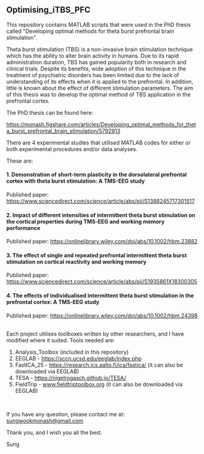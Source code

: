 ## Optimising_iTBS_PFC

This repository contains MATLAB scripts that were used in the PhD thesis called
"Developing optimal methods for theta burst prefrontal brain stimulation".

Theta burst stimulation (TBS) is a non-invasive brain stimulation technique which has the ability to alter brain activity in humans. Due to its rapid administration duration, TBS has gained popularity both in research and clinical trials. Despite its benefits, wide adoption of this technique in the treatment of psychiatric disorders has been limited due to the lack of understanding of its effects when it is applied to the prefrontal. In addition, little is known about the effect of different stimulation parameters. The aim of this thesis was to develop the optimal method of TBS application in the prefrontal cortex.

The PhD thesis can be found here:

https://monash.figshare.com/articles/Developing_optimal_methods_for_theta_burst_prefrontal_brain_stimulation/5792913

There are 4 experimental studies that utilised MATLAB codes for either or both experimental procedures and/or data analyses.

These are: 

#### 1. Demonstration of short-term plasticity in the dorsolateral prefrontal cortex with theta burst stimulation: A TMS-EEG study <br />
   Published paper: https://www.sciencedirect.com/science/article/abs/pii/S1388245717301517
    <br />
    
#### 2. Impact of different intensities of intermittent theta burst stimulation on the cortical properties during TMS‐EEG and working memory performance  <br />
   Published paper: https://onlinelibrary.wiley.com/doi/abs/10.1002/hbm.23882
   <br />

#### 3. The effect of single and repeated prefrontal intermittent theta burst stimulation on cortical reactivity and working memory  <br />
   Published paper: https://www.sciencedirect.com/science/article/abs/pii/S1935861X18300305
   <br />
    
#### 4. The effects of individualised intermittent theta burst stimulation in the prefrontal cortex: A TMS‐EEG study  <br />
   Published paper: https://onlinelibrary.wiley.com/doi/abs/10.1002/hbm.24398
   <br />
   <br />
   
Each project utilises toolboxes written by other researchers, and I have modified where it suited. Tools needed are:

   1. Analysis_Toolbox (included in this repository)
   2. EEGLAB - https://sccn.ucsd.edu/eeglab/index.php
   3. FastICA_25 - https://research.ics.aalto.fi/ica/fastica/ (it can also be downloaded via EEGLAB)
   4. TESA - https://nigelrogasch.github.io/TESA/
   5. FieldTrip - www.fieldtriptoolbox.org (it can also be downloaded via EEGLAB)
   
   <br />
   
If you have any question, please contact me at: sungwookmonash@gmail.com

Thank you, and I wish you all the best.

Sung
